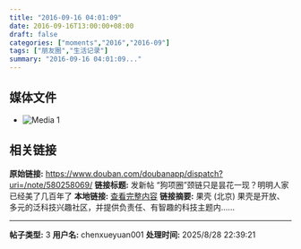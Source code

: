 ```yaml
---
title: "2016-09-16 04:01:09"
date: 2016-09-16T13:00:00+08:00
draft: false
categories: ["moments","2016","2016-09"]
tags: ["朋友圈","生活记录"]
summary: "2016-09-16 04:01:09..."
---
```


## 媒体文件

- ![Media 1](/Moments/photos/2016-09-16/201609160401090.jpg)

## 相关链接

**原始链接:** https://www.douban.com/doubanapp/dispatch?uri=/note/580258069/
**链接标题:** 发新帖 “狗项圈”颈链只是昙花一现？明明人家已经美了几百年了
**本地链接:** [查看完整内容](/link_content/2016/09/2016-09-16-3/link_content/)
**链接摘要:** 果壳
        (北京)
    果壳是开放、多元的泛科技兴趣社区，并提供负责任、有智趣的科技主题内......

---

**帖子类型:** 3
**用户名:** chenxueyuan001
**处理时间:** 2025/8/28 22:39:21